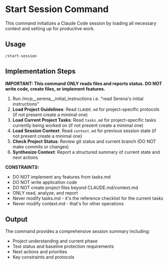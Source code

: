 # Start Session Command

This command initializes a Claude Code session by loading all necessary context and setting up for productive work.

## Usage

```
/start-session
```

## Implementation Steps

**IMPORTANT: This command ONLY reads files and reports status. DO NOT write code, create files, or implement features.**

1. Run /mcp__serena__initial_instructions i.e. "read Serena's initial instructions"
2. **Load Project Guidelines**: Read `CLAUDE.md` for project-specific protocols (if not present create a minimal one)
3. **Load Current Project Tasks**: Read `tasks.md` for project-specific tasks currently being worked on (if not present create a minimal one)
4. **Load Session Context**: Read `context.md` for previous session state (if not present create a minimal one)
5. **Check Project Status**: Review git status and current branch (DO NOT make commits or changes)
6. **Synthesize Context**: Report a structured summary of current state and next actions

**CONSTRAINTS:**
- DO NOT implement any features from tasks.md
- DO NOT write application code
- DO NOT create project files beyond CLAUDE.md/context.md
- ONLY read, analyze, and report
- Never modify tasks.md - it's the reference checklist for the current tasks
- Never modify context.md - that's for other operations

## Output

The command provides a comprehensive session summary including:
- Project understanding and current phase
- Test status and baseline protection requirements
- Next actions and priorities
- Key constraints and protocols